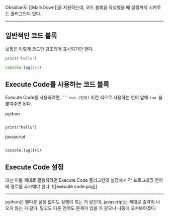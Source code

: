 Obsidian도 [[MarkDown]]을 지원하는데, 코드 블록을 작성했을 때 실행까지 시켜주는 플러그인이 있다.

----

## 일반적인 코드 블록

보통은 이렇게 코드만 강조되어 표시되기만 한다.
```python
print("hello")
```

```javascript
console.log(1+1)
```

## Execute Code를 사용하는 코드 블록

Execute Code를 사용하려면, ` ```run-(언어) ` 이런 식으로 사용하는 언어 앞에 `run-`을 붙여주면 된다. 

python
```run-python

print("hello")

```

javascript
```run-javascript

console.log(1+1)
```

## Execute Code 설정

대신 이를 제대로 활용하려면 Execute Code 플러그인의 설정에서 각 프로그래밍 언어의 경로를 추가해야 한다.
![[execute code.png]]

----

python은 별다른 설정 없이도 실행이 되는 거 같은데, javascript는 제대로 출력이 나오지 않는 거 같다. 말고도 다른 언어도 문제가 있을 거 같으니 나중에 고쳐봐야겠다.